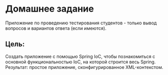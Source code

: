 # Домашнее задание
Приложение по проведению тестирования студентов - только вывод вопросов и вариантов ответа (если имеются).
## Цель:
Создать приложение с помощью Spring IoC, чтобы познакомиться с основной функциональностью IoC, на которой строится весь Spring.
Результат: простое приложение, сконфигурированное XML-контекстом.